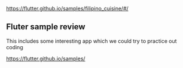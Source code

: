 https://flutter.github.io/samples/filipino_cuisine/#/

## Fluter sample review
This includes some interesting app which we could try to practice out coding 

https://flutter.github.io/samples/
